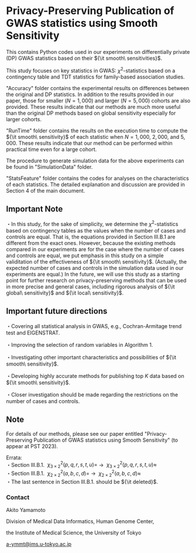 # Privacy-Preserving Publication of GWAS statistics using Smooth Sensitivity

This contains Python codes used in our experiments on differentially private (DP) GWAS statistics based on their ${\it smooth\ sensitivities}$.

This study focuses on key statistics in GWAS: $\chi^2$-statistics based on a contingency table and TDT statistics for family-based association studies.

"Accuracy" folder contains the experimental results on differences between the original and DP statistics.
In addition to the results provided in our paper, those for smaller ($N=1,000$) and larger ($N=5,000$) cohorts are also provided.
These results indicate that our methods are much more useful than the original DP methods based on global sensitivity especially for larger cohorts.

"RunTime" folder contains the results on the execution time to compute the ${\it smooth\ sensitivity}$ of each statistic when $N = 1,000$, $2,000$, and $5,000$. These results indicate that our method can be performed within practical time even for a large cohort. 

The procedure to generate simulation data for the above experiments can be found in "SimulationData" folder.

"StatsFeature" folder contains the codes for analyses on the characteristics of each statistics. The detailed explanation and discussion are provided in Section 4 of the main document.

## Important Note

・In this study, for the sake of simplicity, we determine the $\chi^2$-statistics based on contingency tables as the values when the number of cases and controls are equal. That is, the equations provided in Section III.B.1 are different from the exact ones. However, because the existing methods compared in our experiments are for the case where the number of cases and controls are equal, we put emphasis in this study on a simple validitation of the effectiveness of ${\it smooth\ sensitivity}$. (Actually, the expected number of cases and controls in the simulation data used in our experiments are equal.) In the future, we will use this study as a starting point for further research on privacy-preserving methods that can be used in more precise and general cases, including rigorous analysis of ${\it global\ sensitivity}$ and ${\it local\ sensitivity}$.

## Important future directions

・Covering all statistical analysis in GWAS, e.g., Cochran-Armitage trend test and EIGENSTRAT.

・Improving the selection of random variables in Algorithm 1.

・Investigating other important characteristics and possibilities of ${\it smooth\ sensitivity}$.

・Developing highly accurate methods for publishing top $K$ data based on ${\it smooth\ sensitivity}$. 

・Closer investigation should be made regarding the restrictions on the number of cases and controls.

## Note

For details of our methods, please see our paper entitled "Privacy-Preserving Publication of GWAS statistics using Smooth Sensitivity" (to appear at PST 2023).

Errata:  
・Section III.B.1. $\ \chi^2_{3 \times 2}(p,q,r,s,t,u) =$ → $\ \chi^2_{3 \times 2}(p,q,r,s,t,u) \approx$  
・Section III.B.1. $\ \chi^2_{2 \times 2}(a,b,c,d) =$ → $\ \chi^2_{2 \times 2}(a,b,c,d) \approx$  
・The last sentence in Section III.B.1. should be ${\it deleted}$.

### Contact
Akito Yamamoto

Division of Medical Data Informatics, Human Genome Center,

the Institute of Medical Science, the University of Tokyo

a-ymmt@ims.u-tokyo.ac.jp
